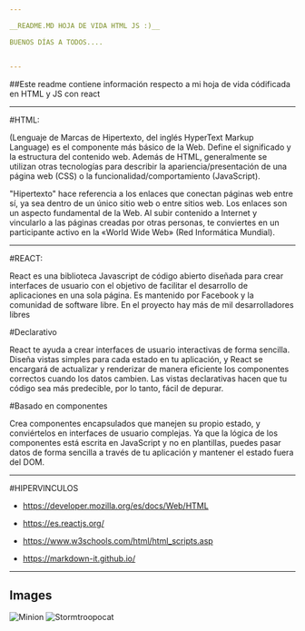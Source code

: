 ```yaml
---

__README.MD HOJA DE VIDA HTML JS :)__

BUENOS DÍAS A TODOS....


---
```


##Este readme contiene información respecto a mi hoja de vida códificada en HTML y JS con react 

---

#HTML:

(Lenguaje de Marcas de Hipertexto, del inglés HyperText Markup Language) es el componente más básico de la Web. Define el significado y la estructura del contenido web. Además de HTML, generalmente se utilizan otras tecnologías para describir la apariencia/presentación de una página web (CSS) o la funcionalidad/comportamiento (JavaScript).

"Hipertexto" hace referencia a los enlaces que conectan páginas web entre sí, ya sea dentro de un único sitio web o entre sitios web. Los enlaces son un aspecto fundamental de la Web. Al subir contenido a Internet y vincularlo a las páginas creadas por otras personas, te conviertes en un participante activo en la «World Wide Web» (Red Informática Mundial).

---

#REACT:

React es una biblioteca Javascript de código abierto diseñada para crear interfaces de usuario con el objetivo de facilitar el desarrollo de aplicaciones en una sola página. Es mantenido por Facebook y la comunidad de software libre. En el proyecto hay más de mil desarrolladores libres

#Declarativo

React te ayuda a crear interfaces de usuario interactivas de forma sencilla. Diseña vistas simples para cada estado en tu aplicación, y React se encargará de actualizar y renderizar de manera eficiente los componentes correctos cuando los datos cambien. 
Las vistas declarativas hacen que tu código sea más predecible, por lo tanto, fácil de depurar.

#Basado en componentes

Crea componentes encapsulados que manejen su propio estado, y conviértelos en interfaces de usuario complejas. Ya que la lógica de los componentes está escrita en JavaScript y no en plantillas, puedes pasar datos de forma sencilla a través de tu aplicación y mantener el estado fuera del DOM.

---

#HIPERVINCULOS

* https://developer.mozilla.org/es/docs/Web/HTML

* https://es.reactjs.org/

* https://www.w3schools.com/html/html_scripts.asp

* https://markdown-it.github.io/

---

## Images

![Minion](https://octodex.github.com/images/minion.png)
![Stormtroopocat](https://octodex.github.com/images/stormtroopocat.jpg "The Stormtroopocat")

[id]: https://octodex.github.com/images/dojocat.jpg  "The Dojocat"